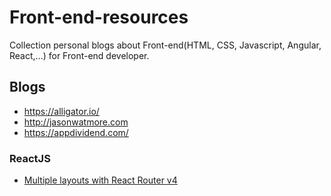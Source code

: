# Front-end-resources

Collection personal blogs about Front-end(HTML, CSS, Javascript, Angular, React,...) for Front-end developer.
## Blogs

- https://alligator.io/
- http://jasonwatmore.com
- https://appdividend.com/


### ReactJS

- [Multiple layouts with React Router v4](https://gist.github.com/avinmathew/e82fe7e757b20cb337d5219e0ab8dc2c)
